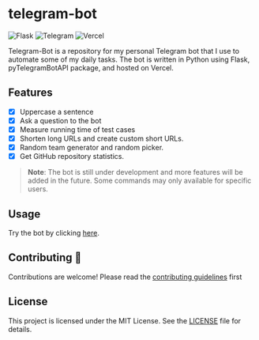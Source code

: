 # telegram-bot

![Flask](https://img.shields.io/badge/Flask-000000?style=for-the-badge&logo=flask&logoColor=white)
![Telegram](https://img.shields.io/badge/Telegram-2CA5E0?style=for-the-badge&logo=telegram&logoColor=white)
![Vercel](https://img.shields.io/badge/vercel-%23000000.svg?style=for-the-badge&logo=vercel&logoColor=white)

Telegram-Bot is a repository for my personal Telegram bot that I use to automate some of my daily tasks. The bot is written in Python using Flask, pyTelegramBotAPI package, and hosted on Vercel.

## Features

- [x] Uppercase a sentence
- [x] Ask a question to the bot
- [x] Measure running time of test cases
- [x] Shorten long URLs and create custom short URLs.
- [x] Random team generator and random picker.
- [x] Get GitHub repository statistics.

> **Note**: The bot is still under development and more features will be added in the future. Some commands may only available for specific users.

## Usage

Try the bot by clicking [here](https://shrtn-url.vercel.app/telegram-bot).

## Contributing 🤝

Contributions are welcome! Please read the [contributing guidelines](CONTRIBUTING.md) first

## License

This project is licensed under the MIT License. See the [LICENSE](LICENSE) file for details.
